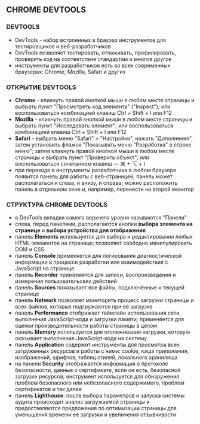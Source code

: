 ## CHROME DEVTOOLS

### DEVTOOLS
* DevTools - набор встроенных в браузер инструментов для тестировщиков и веб-разработчиков
* DevTools позволяет тестировать, отлаживать, профилировать, проверять код на соответствие стандартам и многое другое
* инструменты для разработчиков есть во всех современных браузерах: Chrome, Mozilla, Safari и других

### ОТКРЫТИЕ DEVTOOLS
* **Chrome** - кликнуть правой кнопкой мыши в любом месте страницы и выбрать пункт "Просмотреть код элемента" ("Inspect"); или воспользоваться комбинацией клавиш Ctrl + Shift + I или F12
* **Mozilla** - кликнуть правой кнопкой мыши в любом месте страницы и выбрать пункт "Исследовать элемент"; или воспользоваться комбинацией клавиш Ctrl + Shift + I или F12
* **Safari** - выбрать меню "Safari" > "Настройки", нажать "Дополнения", затем установить флажок "Показывать меню "Разработка" в строке меню"; затем кликнуть правой кнопкой мыши в любом месте страницы и выбрать пункт "Проверить объект"; или воспользоваться сочетанием клавиш — ⌘ + ⌥ + I
* при переходе в инструменты разработчика в любом браузере появится панель для работы с веб-страницей; панель может располагаться и слева, и внизу, и справа; можно расположить панель в отдельном окне и, например, перенести на второй монитор

### СТРУКТУРА CHROME DEVTOOLS
* в DevTools вкладки самого верхнего уровня называются "Панели"
* слева, перед панелями, располагаются кнопки **выбора элемента на странице** и **выбора устройства для отображения**
* панель **Elements** используется для выбора и редактирования любых HTML-элементов на странице; позволяет свободно манипулировать DOM и CSS
* панель **Console** применяется для логирования диагностической информации в процессе разработки или взаимодействия с JavaScript на странице
* панель **Recorder** применяется для записи, воспроизведения и измерения пользовательских действий
* панель **Sources** показывает все файлы, подключённые к текущей странице
* панель **Network** позволяет мониторить процесс загрузки страницы и всех файлов, которые подгружаются при её загрузке
* панель **Performance** отображает таймлайн использования сети, выполнения JavaScript-кода и загрузки памяти; применяется для оценки производительности работы страницы в целом
* панель **Memory** используется для отслеживания нагрузки, которую оказывает выполнение JavaScript-кода на систему
* панель **Application** содержит инструменты для просмотра всех загруженных ресурсов и работы с ними: cookie, кэша приложения, изображений, шрифтов, таблиц стилей, локального хранилища
* на панели **Security** отображается информация о протоколе безопасности, данные о сертификате, если он есть, безопасной загрузке ресурсов; инструмент используется для обнаружения проблем безопасного или небезопасного содержимого, проблем сертификатов и так далее
* панель **Lighthouse**: после выбора параметров и запуска системы аудита происходит анализ загружаемой страницы и предоставляются предложения по оптимизации страницы для уменьшения времени её загрузки и увеличения отзывчивости
